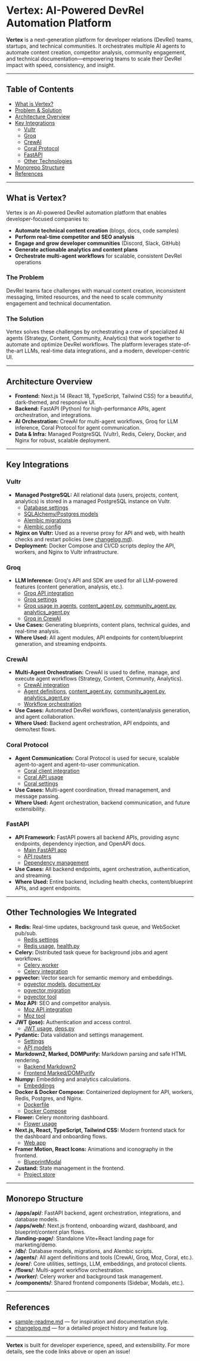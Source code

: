 # Vertex: AI-Powered DevRel Automation Platform

**Vertex** is a next-generation platform for developer relations (DevRel) teams, startups, and technical communities. It orchestrates multiple AI agents to automate content creation, competitor analysis, community engagement, and technical documentation—empowering teams to scale their DevRel impact with speed, consistency, and insight.

---

## Table of Contents

- [What is Vertex?](#what-is-vertex)
- [Problem & Solution](#problem--solution)
- [Architecture Overview](#architecture-overview)
- [Key Integrations](#key-integrations)
  - [Vultr](#vultr)
  - [Groq](#groq)
  - [CrewAI](#crewai)
  - [Coral Protocol](#coral-protocol)
  - [FastAPI](#fastapi)
  - [Other Technologies](#other-technologies)
- [Monorepo Structure](#monorepo-structure)
- [References](#references)

---

## What is Vertex?

Vertex is an AI-powered DevRel automation platform that enables developer-focused companies to:

- **Automate technical content creation** (blogs, docs, code samples)
- **Perform real-time competitor and SEO analysis**
- **Engage and grow developer communities** (Discord, Slack, GitHub)
- **Generate actionable analytics and content plans**
- **Orchestrate multi-agent workflows** for scalable, consistent DevRel operations

### The Problem

DevRel teams face challenges with manual content creation, inconsistent messaging, limited resources, and the need to scale community engagement and technical documentation.

### The Solution

Vertex solves these challenges by orchestrating a crew of specialized AI agents (Strategy, Content, Community, Analytics) that work together to automate and optimize DevRel workflows. The platform leverages state-of-the-art LLMs, real-time data integrations, and a modern, developer-centric UI.

---

## Architecture Overview

- **Frontend:** Next.js 14 (React 18, TypeScript, Tailwind CSS) for a beautiful, dark-themed, and responsive UI.
- **Backend:** FastAPI (Python) for high-performance APIs, agent orchestration, and integrations.
- **AI Orchestration:** CrewAI for multi-agent workflows, Groq for LLM inference, Coral Protocol for agent communication.
- **Data & Infra:** Managed PostgreSQL (Vultr), Redis, Celery, Docker, and Nginx for robust, scalable deployment.

---

## Key Integrations

### Vultr

- **Managed PostgreSQL:** All relational data (users, projects, content, analytics) is stored in a managed PostgreSQL instance on Vultr.
  - [Database settings](https://github.com/Abraham12611/vertex/blob/main/apps/api/core/settings.py)
  - [SQLAlchemy/Postgres models](https://github.com/Abraham12611/vertex/blob/main/apps/api/db/models/)
  - [Alembic migrations](https://github.com/Abraham12611/vertex/blob/main/apps/api/db/migration/versions/)
  - [Alembic config](https://github.com/Abraham12611/vertex/blob/main/apps/api/alembic/env.py)
- **Nginx on Vultr:** Used as a reverse proxy for API and web, with health checks and restart policies (see [changelog.md](https://github.com/Abraham12611/vertex/blob/main/changelog.md#L61)).
- **Deployment:** Docker Compose and CI/CD scripts deploy the API, workers, and Nginx to Vultr infrastructure.

### Groq

- **LLM Inference:** Groq's API and SDK are used for all LLM-powered features (content generation, analysis, etc.).
  - [Groq API integration](https://github.com/Abraham12611/vertex/blob/main/apps/api/core/llm.py)
  - [Groq settings](https://github.com/Abraham12611/vertex/blob/main/apps/api/core/settings.py)
  - [Groq usage in agents](https://github.com/Abraham12611/vertex/blob/main/apps/api/agents/strategy_agent.py), [content_agent.py](https://github.com/Abraham12611/vertex/blob/main/apps/api/agents/content_agent.py), [community_agent.py](https://github.com/Abraham12611/vertex/blob/main/apps/api/agents/community_agent.py), [analytics_agent.py](https://github.com/Abraham12611/vertex/blob/main/apps/api/agents/analytics_agent.py)
  - [Groq in CrewAI](https://github.com/Abraham12611/vertex/blob/main/apps/api/agents/crew.py)
- **Use Cases:** Generating blueprints, content plans, technical guides, and real-time analysis.
- **Where Used:** All agent modules, API endpoints for content/blueprint generation, and streaming endpoints.

### CrewAI

- **Multi-Agent Orchestration:** CrewAI is used to define, manage, and execute agent workflows (Strategy, Content, Community, Analytics).
  - [CrewAI integration](https://github.com/Abraham12611/vertex/blob/main/apps/api/agents/crew.py)
  - [Agent definitions](https://github.com/Abraham12611/vertex/blob/main/apps/api/agents/strategy_agent.py), [content_agent.py](https://github.com/Abraham12611/vertex/blob/main/apps/api/agents/content_agent.py), [community_agent.py](https://github.com/Abraham12611/vertex/blob/main/apps/api/agents/community_agent.py), [analytics_agent.py](https://github.com/Abraham12611/vertex/blob/main/apps/api/agents/analytics_agent.py)
  - [Workflow orchestration](https://github.com/Abraham12611/vertex/blob/main/apps/api/flows/devrel_flow.py)
- **Use Cases:** Automated DevRel workflows, content/analysis generation, and agent collaboration.
- **Where Used:** Backend agent orchestration, API endpoints, and demo/test flows.

### Coral Protocol

- **Agent Communication:** Coral Protocol is used for secure, scalable agent-to-agent and agent-to-user communication.
  - [Coral client integration](https://github.com/Abraham12611/vertex/blob/main/apps/api/agents/coral_client.py)
  - [Coral API usage](https://github.com/Abraham12611/vertex/blob/main/apps/api/core/coral.py)
  - [Coral settings](https://github.com/Abraham12611/vertex/blob/main/apps/api/core/settings.py)
- **Use Cases:** Multi-agent coordination, thread management, and message passing.
- **Where Used:** Agent orchestration, backend communication, and future extensibility.

### FastAPI

- **API Framework:** FastAPI powers all backend APIs, providing async endpoints, dependency injection, and OpenAPI docs.
  - [Main FastAPI app](https://github.com/Abraham12611/vertex/blob/main/apps/api/main.py)
  - [API routers](https://github.com/Abraham12611/vertex/blob/main/apps/api/api/v1/routers/)
  - [Dependency management](https://github.com/Abraham12611/vertex/blob/main/apps/api/api/v1/deps.py)
- **Use Cases:** All backend endpoints, agent orchestration, authentication, and streaming.
- **Where Used:** Entire backend, including health checks, content/blueprint APIs, and agent endpoints.

---

## Other Technologies We Integrated

- **Redis:** Real-time updates, background task queue, and WebSocket pub/sub.
  - [Redis settings](https://github.com/Abraham12611/vertex/blob/main/apps/api/core/settings.py)
  - [Redis usage](https://github.com/Abraham12611/vertex/blob/main/apps/api/api/v1/routers/ws.py), [health.py](https://github.com/Abraham12611/vertex/blob/main/apps/api/api/v1/routers/health.py)
- **Celery:** Distributed task queue for background jobs and agent workflows.
  - [Celery worker](https://github.com/Abraham12611/vertex/blob/main/apps/api/worker/celery_worker.py)
  - [Celery integration](https://github.com/Abraham12611/vertex/blob/main/apps/api/core/settings.py)
- **pgvector:** Vector search for semantic memory and embeddings.
  - [pgvector models](https://github.com/Abraham12611/vertex/blob/main/apps/api/db/models/chunk.py), [document.py](https://github.com/Abraham12611/vertex/blob/main/apps/api/db/models/document.py)
  - [pgvector migration](https://github.com/Abraham12611/vertex/blob/main/apps/api/db/migration/versions/timestamp_add_pgvector_and_memory_tables.py)
  - [pgvector tool](https://github.com/Abraham12611/vertex/blob/main/apps/api/agents/pgvector_search_tool.py)
- **Moz API:** SEO and competitor analysis.
  - [Moz API integration](https://github.com/Abraham12611/vertex/blob/main/apps/api/core/moz.py)
  - [Moz tool](https://github.com/Abraham12611/vertex/blob/main/apps/api/agents/moz_insights_tool.py)
- **JWT (jose):** Authentication and access control.
  - [JWT usage](https://github.com/Abraham12611/vertex/blob/main/apps/api/core/secuirity.py), [deps.py](https://github.com/Abraham12611/vertex/blob/main/apps/api/api/v1/deps.py)
- **Pydantic:** Data validation and settings management.
  - [Settings](https://github.com/Abraham12611/vertex/blob/main/apps/api/core/settings.py)
  - [API models](https://github.com/Abraham12611/vertex/blob/main/apps/api/api/v1/routers/)
- **Markdown2, Marked, DOMPurify:** Markdown parsing and safe HTML rendering.
  - [Backend Markdown2](https://github.com/Abraham12611/vertex/blob/main/apps/api/api/v1/routers/content.py)
  - [Frontend Marked/DOMPurify](https://github.com/Abraham12611/vertex/blob/main/apps/web/src/app/blueprints/%5Bid%5D/page.tsx)
- **Numpy:** Embedding and analytics calculations.
  - [Embeddings](https://github.com/Abraham12611/vertex/blob/main/apps/api/core/embeddings.py)
- **Docker & Docker Compose:** Containerized deployment for API, workers, Redis, Postgres, and Nginx.
  - [Dockerfile](https://github.com/Abraham12611/vertex/blob/main/apps/api/Dockerfile)
  - [Docker Compose](https://github.com/Abraham12611/vertex/blob/main/DEMO_SETUP.md)
- **Flower:** Celery monitoring dashboard.
  - [Flower usage](https://github.com/Abraham12611/vertex/blob/main/DEMO_SETUP.md)
- **Next.js, React, TypeScript, Tailwind CSS:** Modern frontend stack for the dashboard and onboarding flows.
  - [Web app](https://github.com/Abraham12611/vertex/blob/main/apps/web/)
- **Framer Motion, React Icons:** Animations and iconography in the frontend.
  - [BlueprintModal](https://github.com/Abraham12611/vertex/blob/main/apps/web/src/components/BlueprintModal.tsx)
- **Zustand:** State management in the frontend.
  - [Project store](https://github.com/Abraham12611/vertex/blob/main/apps/web/src/store/useProjectStore.ts)

---

## Monorepo Structure

- **/apps/api/**: FastAPI backend, agent orchestration, integrations, and database models.
- **/apps/web/**: Next.js frontend, onboarding wizard, dashboard, and blueprint/content plan flows.
- **/landing-page/**: Standalone Vite+React landing page for marketing/demo.
- **/db/**: Database models, migrations, and Alembic scripts.
- **/agents/**: All agent definitions and tools (CrewAI, Groq, Moz, Coral, etc.).
- **/core/**: Core utilities, settings, LLM, embeddings, and protocol clients.
- **/flows/**: Multi-agent workflow orchestration.
- **/worker/**: Celery worker and background task management.
- **/components/**: Shared frontend components (Sidebar, Modals, etc.).

---

## References

- [sample-readme.md](https://github.com/Abraham12611/vertex/blob/main/sample-readme.md) — for inspiration and documentation style.
- [changelog.md](https://github.com/Abraham12611/vertex/blob/main/changelog.md) — for a detailed project history and feature log.

---

**Vertex** is built for developer experience, speed, and extensibility. For more details, see the code links above or open an issue!

